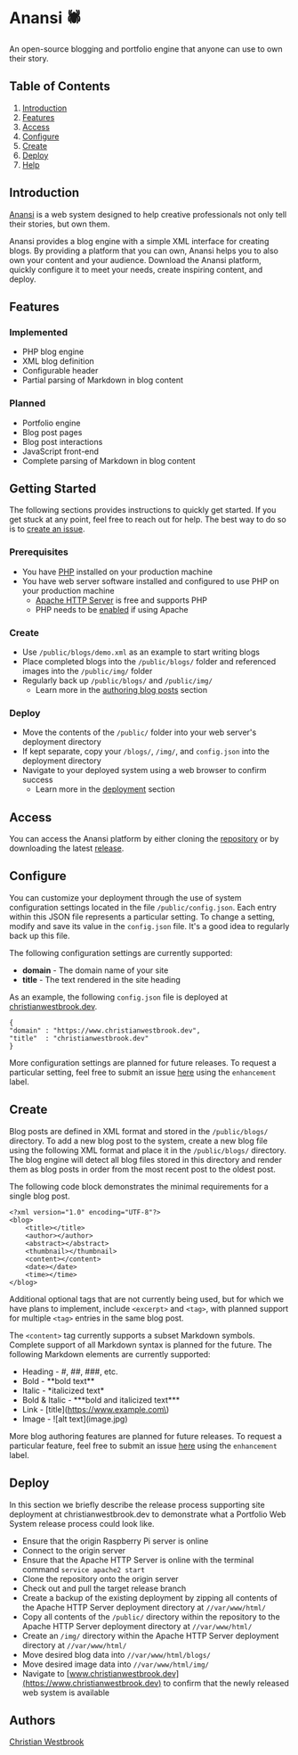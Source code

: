 # Anansi 🕷️

An open-source blogging and portfolio engine that anyone can use to own their story.

## Table of Contents
1. [Introduction](#introduction)
2. [Features](#features)
3. [Access](#access)
4. [Configure](#configure)
5. [Create](#create)
6. [Deploy](#deploy)
7. [Help](#help)

## Introduction

[Anansi](https://www.github.com/christian-westbrook/portfolio-web-system/) is a web system designed to help creative professionals not only tell their stories, but own them.

Anansi provides a blog engine with a simple XML interface for creating blogs. By providing a platform that you can own, Anansi helps you to also own your content and your audience. Download the Anansi platform, quickly configure it to meet your needs, create inspiring content, and deploy.

## Features

### Implemented
- PHP blog engine
- XML blog definition
- Configurable header
- Partial parsing of Markdown in blog content

### Planned
- Portfolio engine
- Blog post pages
- Blog post interactions
- JavaScript front-end
- Complete parsing of Markdown in blog content

## Getting Started

The following sections provides instructions to quickly get started. If you get stuck at any point, feel free to reach out for help. The best way to do so is to [create an issue](https://github.com/christian-westbrook/portfolio-web-system/issues).

### Prerequisites
- You have [PHP](https://www.php.net/) installed on your production machine
- You have web server software installed and configured to use PHP on your production machine
	- [Apache HTTP Server](https://httpd.apache.org/) is free and supports PHP
	- PHP needs to be [enabled](https://stackoverflow.com/questions/42654694/enable-php-apache2) if using Apache

### Create
- Use `/public/blogs/demo.xml` as an example to start writing blogs
- Place completed blogs into the `/public/blogs/` folder and referenced images into the `/public/img/` folder
- Regularly back up `/public/blogs/` and `/public/img/`
	- Learn more in the [authoring blog posts](#authoring-blog-posts) section

### Deploy
- Move the contents of the `/public/` folder into your web server's deployment directory
- If kept separate, copy your `/blogs/`, `/img/`, and `config.json` into the deployment directory
- Navigate to your deployed system using a web browser to confirm success
	- Learn more in the [deployment](#deploy) section

## Access

You can access the Anansi platform by either cloning the [repository](https://github.com/christian-westbrook/portfolio-web-system.git) or by downloading the latest [release](https://github.com/christian-westbrook/anansi/releases).

## Configure

You can customize your deployment through the use of system configuration settings located in the file `/public/config.json`. Each entry within this JSON file represents a particular setting. To change a setting, modify and save its value in the `config.json` file. It's a good idea to regularly back up this file.

The following configuration settings are currently supported:  
- **domain** - The domain name of your site  
- **title** - The text rendered in the site heading  

As an example, the following `config.json` file is deployed at [christianwestbrook.dev](https://www.christianwestbrook.dev/).  

`{`  
`"domain" : "https://www.christianwestbrook.dev",`  
`"title"  : "christianwestbrook.dev"`  
`}`  

More configuration settings are planned for future releases. To request a particular setting, feel free to submit an issue [here](https://github.com/christian-westbrook/portfolio-web-system/issues) using the `enhancement` label.

## Create

Blog posts are defined in XML format and stored in the `/public/blogs/` directory. To add a new blog post to the system, create a new blog file using the following XML format and place it in the `/public/blogs/` directory. The blog engine will detect all blog files stored in this directory and render them as blog posts in order from the most recent post to the oldest post.

The following code block demonstrates the minimal requirements for a single blog post.

```
<?xml version="1.0" encoding="UTF-8"?>
<blog>
	<title></title>
	<author></author>
	<abstract></abstract>
	<thumbnail></thumbnail>
	<content></content>
	<date></date>
	<time></time>
</blog>
```

Additional optional tags that are not currently being used, but for which we have plans to implement, include `<excerpt>` and `<tag>`, with planned support for multiple `<tag>` entries in the same blog post.  

The `<content>` tag currently supports a subset Markdown symbols. Complete support of all Markdown syntax is planned for the future. The following Markdown elements are currently supported:

- Heading - #, ##, ###, etc.
- Bold - \*\*bold text\*\*
- Italic - \*italicized text\*
- Bold & Italic - \*\*\*bold and italicized text\*\*\*
- Link - \[title\]\(https://www.example.com\)
- Image - !\[alt text\]\(image.jpg\)

More blog authoring features are planned for future releases. To request a particular feature, feel free to submit an issue [here](https://github.com/christian-westbrook/portfolio-web-system/issues) using the `enhancement` label.

## Deploy

In this section we briefly describe the release process supporting site deployment at christianwestbrook.dev to demonstrate what a Portfolio Web System release process could look like.

- Ensure that the origin Raspberry Pi server is online
- Connect to the origin server
- Ensure that the Apache HTTP Server is online with the terminal command `service apache2 start`
- Clone the repository onto the origin server
- Check out and pull the target release branch
- Create a backup of the existing deployment by zipping all contents of the Apache HTTP Server deployment directory at `//var/www/html/`
- Copy all contents of the `/public/` directory within the repository to the Apache HTTP Server deployment directory at `//var/www/html/`
- Create an `/img/` directory within the Apache HTTP Server deployment directory at `//var/www/html/`
- Move desired blog data into `//var/www/html/blogs/`
- Move desired image data into `//var/www/html/img/`
- Navigate to [www.christianwestbrook.dev](https://www.christianwestbrook.dev) to confirm that the newly released web system is available

## Authors

[Christian Westbrook](https://www.christianwestbrook.dev)